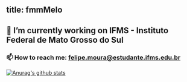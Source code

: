  title: fmmMelo
---
## 🔭 I’m currently working on IFMS - Instituto Federal de Mato Grosso do Sul 
### 📫 How to reach me: felipe.moura@estudante.ifms.edu.br


<!--
**fmmMelo/fmmMelo** is a ✨ _special_ ✨ repository because its `README.md` (this file) appears on your GitHub profile.

Here are some ideas to get you started:

- 🔭 I’m currently working on ...
- 🌱 I’m currently learning ...
- 👯 I’m looking to collaborate on ...
- 🤔 I’m looking for help with ...
- 💬 Ask me about ...
- 📫 How to reach me: ...
- 😄 Pronouns: ...
- ⚡ Fun fact: ...
-->

[![Anurag's github stats](https://github-readme-stats.vercel.app/api?username=fmmMelo)](https://github.com/fmmMelo/github-readme-stats)
